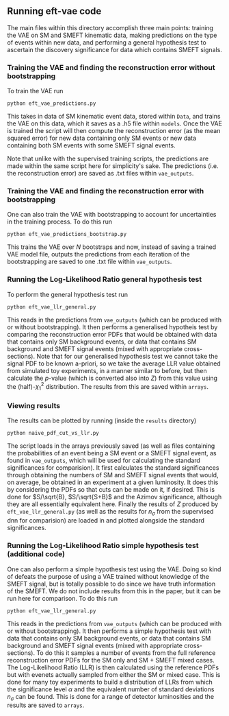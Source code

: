 ## Running eft-vae code

The main files within this directory accomplish three main points: training the VAE on SM and SMEFT kinematic data, making predictions on the type of events within new data, and performing a general hypothesis test to ascertain the discovery significance for data which contains SMEFT signals. 

### Training the VAE and finding the reconstruction error without bootstrapping

To train the VAE run 
```
python eft_vae_predictions.py
```
This takes in data of SM kinematic event data, stored within `Data`, and trains the VAE on this data, which it saves as a .h5 file within `models`. Once the VAE is trained the script will then compute the reconstruction error (as the mean squared error) for new data containing only SM events or new data containing both SM events with some SMEFT signal events. 

Note that unlike with the supervised training scripts, the predictions are made within the same script here for simplicity's sake. The predictions (i.e. the reconstruction error) are saved as .txt files within `vae_outputs`. 

### Training the VAE and finding the reconstruction error with bootstrapping

One can also train the VAE with bootstrapping to account for uncertainties in the training process. To do this run
```
python eft_vae_predictions_bootstrap.py
```
This trains the VAE over $N$ bootstraps and now, instead of saving a trained VAE model file, outputs the predictions from each iteration of the bootstrapping are saved to one .txt file within `vae_outputs`.

### Running the Log-Likelihood Ratio general hypothesis test

To perform the general hypothesis test run
```
python eft_vae_llr_general.py
```
This reads in the predictions from `vae_outputs` (which can be produced with or without bootstrapping). It then performs a generalised hypotheis test by comparing the reconstruction error PDFs that would be obtained with data that contains only SM background events, or data that contains SM background and SMEFT signal events (mixed with appropriate cross-sections). Note that for our generalised hypothesis test we cannot take the signal PDF to be known a-priori, so we take the average LLR value obtained from simulated toy experiments, in a manner similar to before, but then calculate the $p$-value (which is converted also into $Z$) from this value using the (half)-$\chi^2_1$ distribution. The results from this are saved within `arrays`.

### Viewing results

The results can be plotted by running (inside the `results` directory)
```
python naive_pdf_cut_vs_llr.py
```
The script loads in the arrays previously saved (as well as files containing the probabilities of an event being a SM event or a SMEFT signal event, as found in `vae_outputs`, which will be used for calculating the standard significances for comparision). It first calculates the standard significances through obtaining the numbers of SM and SMEFT signal events that would, on average, be obtained in an experiment at a given luminosity. It does this by considering the PDFs so that cuts can be made on it, if desired. This is done for $S/\sqrt{B}, $S/\sqrt{S+B}$ and the Azimov significance, although they are all essentially equivalent here. Finally the results of $Z$ produced by `eft_vae_llr_general.py` (as well as the results for $n_\sigma$ from the supervised dnn for comparision) are loaded in and plotted alongside the standard significances.

### Running the Log-Likelihood Ratio simple hypothesis test (additional code)

One can also perform a simple hypothesis test using the VAE. Doing so kind of defeats the purpose of using a VAE trained without knowledge of the SMEFT signal, but is totally possible to do since we have truth information of the SMEFT. We do not include results from this in the paper, but it can be run here for comparison. To do this run
```
python eft_vae_llr_general.py
```
This reads in the predictions from `vae_outputs` (which can be produced with or without bootstrapping). It then performs a simple hypothesis test with data that contains only SM background events, or data that contains SM background and SMEFT signal events (mixed with appropriate cross-sections). To do this it samples a number of events from the full reference reconstruction error PDFs for the SM only and SM + SMEFT mixed cases. The Log-Likelihood Ratio (LLR) is then calculated using the reference PDFs but with evenets actually sampled from either the SM or mixed case. This is done for many toy experiments to build a distribution of LLRs from which the significance level $\alpha$ and the equivalent number of standard deviations $n_\sigma$ can be found. This is done for a range of detector luminosities and the results are saved to `arrays`.

